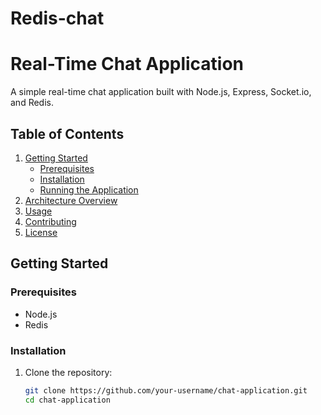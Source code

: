 # Redis-chat

# Real-Time Chat Application

A simple real-time chat application built with Node.js, Express, Socket.io, and Redis.

## Table of Contents

1. [Getting Started](#getting-started)
   - [Prerequisites](#prerequisites)
   - [Installation](#installation)
   - [Running the Application](#running-the-application)
2. [Architecture Overview](#architecture-overview)
3. [Usage](#usage)
4. [Contributing](#contributing)
5. [License](#license)

## Getting Started

### Prerequisites

- Node.js
- Redis

### Installation

1. Clone the repository:
   ```bash
   git clone https://github.com/your-username/chat-application.git
   cd chat-application
